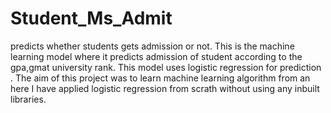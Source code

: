 # Student_Ms_Admit
predicts whether students gets admission or not.
This is the machine learning model where it predicts admission of student according to the gpa,gmat university rank.
This model uses logistic regression for prediction .
The aim of this project was to learn machine learning algorithm from an here I have applied logistic regression from scrath without using 
any inbuilt libraries.
